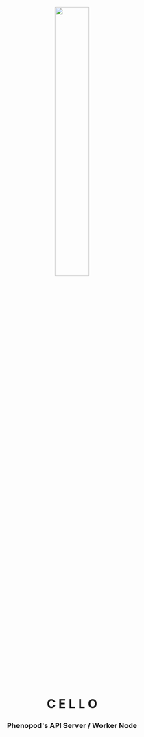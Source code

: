 <p align="center"><img width=40% src="https://cdn0.iconfinder.com/data/icons/musical-instruments-icons-set-cartoon-style/512/a1112-512.png"></p>
<h1 align="center">C E L L O</h1>
<h3 align="center">Phenopod's API Server / Worker Node</h3>
